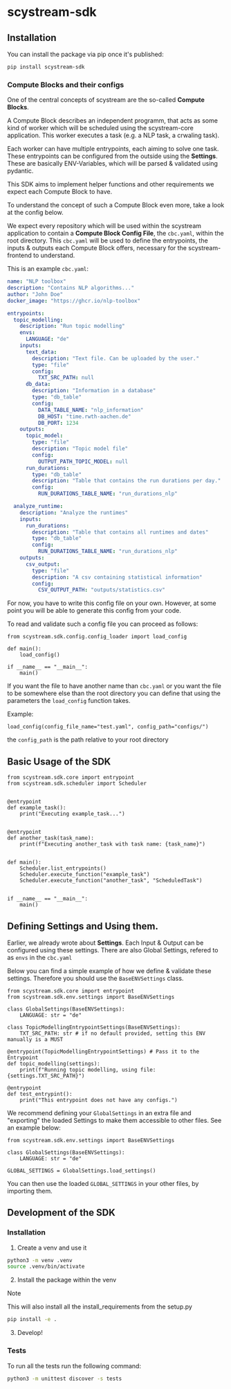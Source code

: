# scystream-sdk

## Installation

You can install the package via pip once it's published:

```bash
pip install scystream-sdk
```

### Compute Blocks and their configs
One of the central concepts of scystream are the so-called **Compute Blocks**.

A Compute Block describes an independent programm, that acts as some kind of worker
which will be scheduled using the scystream-core application.
This worker executes a task (e.g. a NLP task, a crwaling task).

Each worker can have multiple entrypoints, each aiming to solve one task.
These entrypoints can be configured from the outside using the **Settings**.
These are basically ENV-Variables, which will be parsed & validated using pydantic.

This SDK aims to implement helper functions and other requirements we expect each
Compute Block to have.

To understand the concept of such a Compute Block even more, take a look at the
config below.

We expect every repository which will be used within the scystream application
to contain a **Compute Block Config File**, the `cbc.yaml`, within the root directory.
This `cbc.yaml` will be used to define the entrypoints, the inputs & outputs each
Compute Block offers, necessary for the scystream-frontend to understand.

This is an example `cbc.yaml`:

```yaml
name: "NLP toolbox"
description: "Contains NLP algorithms..."
author: "John Doe"
docker_image: "https://ghcr.io/nlp-toolbox"

entrypoints:
  topic_modelling:
    description: "Run topic modelling"
    envs:
      LANGUAGE: "de"
    inputs:
      text_data:
        description: "Text file. Can be uploaded by the user."
        type: "file"
        config:
          TXT_SRC_PATH: null
      db_data:
        description: "Information in a database"
        type: "db_table"
        config:
          DATA_TABLE_NAME: "nlp_information"
          DB_HOST: "time.rwth-aachen.de"
          DB_PORT: 1234
    outputs:
      topic_model:
        type: "file"
        description: "Topic model file"
        config:
          OUTPUT_PATH_TOPIC_MODEL: null
      run_durations:
        type: "db_table"
        description: "Table that contains the run durations per day."
        config:
          RUN_DURATIONS_TABLE_NAME: "run_durations_nlp"

  analyze_runtime:
    description: "Analyze the runtimes"
    inputs:
      run_durations:
        description: "Table that contains all runtimes and dates"
        type: "db_table"
        config:
          RUN_DURATIONS_TABLE_NAME: "run_durations_nlp"
    outputs:
      csv_output:
        type: "file"
        description: "A csv containing statistical information"
        config:
          CSV_OUTPUT_PATH: "outputs/statistics.csv"
```

For now, you have to write this config file on your own. However, at some
point you will be able to generate this config from your code.

To read and validate such a config file you can proceed as follows:

```python3
from scystream.sdk.config.config_loader import load_config 

def main():
    load_config() 

if __name__ == "__main__":
    main()
```

If you want the file to have another name than `cbc.yaml` or you want the file to be 
somewhere else than the root directory you can define that using the parameters the
`load_config` function takes.

Example:

```python3
load_config(config_file_name="test.yaml", config_path="configs/")
```

the `config_path` is the path relative to your root directory

## Basic Usage of the SDK

```python3
from scystream.sdk.core import entrypoint
from scystream.sdk.scheduler import Scheduler


@entrypoint
def example_task():
    print("Executing example_task...")


@entrypoint
def another_task(task_name):
    print(f"Executing another_task with task name: {task_name}")


def main():
    Scheduler.list_entrypoints()
    Scheduler.execute_function("example_task")
    Scheduler.execute_function("another_task", "ScheduledTask")


if __name__ == "__main__":
    main()

```

## Defining Settings and Using them.

Earlier, we already wrote about **Settings**.
Each Input & Output can be configured using these settings.
There are also Global Settings, refered to as `envs` in the `cbc.yaml`

Below you can find a simple example of how we define & validate these settings.
Therefore you should use the `BaseENVSettings` class.

```python3
from scystream.sdk.core import entrypoint
from scystream.sdk.env.settings import BaseENVSettings

class GlobalSettings(BaseENVSettings):
    LANGUAGE: str = "de"

class TopicModellingEntrypointSettings(BaseENVSettings):
    TXT_SRC_PATH: str # if no default provided, setting this ENV manually is a MUST

@entrypoint(TopicModellingEntrypointSettings) # Pass it to the Entrypoint
def topic_modelling(settings):
    print(f"Running topic modelling, using file: {settings.TXT_SRC_PATH}")

@entrypoint
def test_entrypint():
    print("This entrypoint does not have any configs.")
```

We recommend defining your `GlobalSettings` in an extra file and "exporting" the loaded
Settings to make them accessible to other files.
See an example below:

```python3
from scystream.sdk.env.settings import BaseENVSettings

class GlobalSettings(BaseENVSettings):
    LANGUAGE: str = "de"

GLOBAL_SETTINGS = GlobalSettings.load_settings()
```

You can then use the loaded `GLOBAL_SETTINGS` in your other files, by importing them.

## Development of the SDK

### Installation

1. Create a venv and use it

```bash
python3 -m venv .venv
source .venv/bin/activate
```

2. Install the package within the venv 

> [!NOTE]
> This will also install all the install_requirements from the setup.py

```bash
pip install -e .
```

3. Develop!

### Tests

To run all the tests run the following command:

```bash
python3 -m unittest discover -s tests
```

